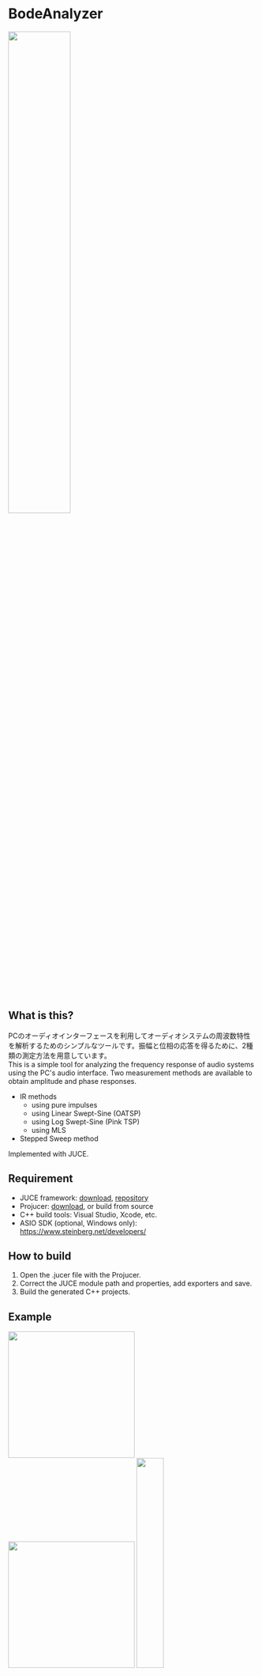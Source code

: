 # BodeAnalyzer
 
 <img src="media/screenshot-ir.png" width="50%">

 ## What is this?

PCのオーディオインターフェースを利用してオーディオシステムの周波数特性を解析するためのシンプルなツールです。振幅と位相の応答を得るために、2種類の測定方法を用意しています。  
 This is a simple tool for analyzing the frequency response of audio systems using the PC's audio interface. Two measurement methods are available to obtain amplitude and phase responses.  

 * IR methods
    * using pure impulses
    * using Linear Swept-Sine (OATSP)
    * using Log Swept-Sine (Pink TSP)
    * using MLS
 * Stepped Sweep method

 Implemented with JUCE.

 ## Requirement

* JUCE framework: [download](https://juce.com/get-juce/download), [repository](https://github.com/juce-framework/JUCE)
* Projucer: [download](https://juce.com/discover/projucer), or build from source
* C++ build tools: Visual Studio, Xcode, etc.
* ASIO SDK (optional, Windows only): https://www.steinberg.net/developers/

 ## How to build

1. Open the .jucer file with the Projucer.
2. Correct the JUCE module path and properties, add exporters and save.
3. Build the generated C++ projects.

## Example

<img src="media/example schematic.svg" width="256">
<img src="media/example hardware.jpg" width="256">
<img src="media/example measurement.png" width="33%">

## Written by

[yu2924](https://twitter.com/yu2924)

## License

CC0 1.0 Universal

---

## Appendix

### The Latency Probe

この機能では、探査信号と応答信号の相互相関関数を求めることによってターゲットシステムを経由した往復レイテンシを特定します。探査信号として非周期的な乱数列を使用します。  
This function identifies the round-trip latency through the target system by determining the cross-correlation function between the probe signal and the response signal. An acyclic random number sequence is used as the probe signal.  

<img src="media/diagram-latency_probe.svg">  

fig. Latency Probe processing flow diagram

<img src="media/corr-stimulus.png" width="25%">fig. random number sequence as plobe signal (a)

<img src="media/corr-response.png" width="25%">fig. delayed and deformed response signal (b)

<img src="media/corr-result.png" width="25%">fig. obtained correlation function (c)

### The Swept-Sine method

この手法では、Swept-Sineと呼ばれる刺激信号を使用してターゲットシステムのインパルス応答を求め、それを変換することで周波数応答を得ます。Swept-SineはTSP (time stretched pulse)としても知られています。  
The method uses a stimulus signal called the Swept-Sine to obtain the impulse response of the target system, and then transforms it to obtain the frequency response. Swept-Sine is also known as TSP (time stretched pulse).  

<img src="media/diagram-swept_sine.svg">  

fig. Swept-Sine Method processing flow diagram

definitions:

$$N: \text{length of the entire stimulus signal}$$

$$m: \text{the pulse width constant,}\ \lt N/2$$

$$H'(n): \text{conjugate of}\ H(n)$$

$$j: \text{imaginary unit,}\ \sqrt{-1}$$

Linear Swept-Sine (OATSP):

$$
H(n)=
\begin{cases}
exp(\frac{-j 4 m \pi n^2}{N^2}), & \quad 0 \leq n \leq N/2\\
H'(N - n), & \quad N/2 < n < N, \text{conjugate symmetric}\\
\end{cases}
$$

Log Swept-Sine (Pink TSP):

$$
H(n)=
\begin{cases}
1, & \quad n = 0\\
\frac{exp(j \alpha n log(n))}{\sqrt{n}}, & \quad 0 < n \leq N/2\\
H'(N - n), & \quad N/2 < n < N, \text{conjugate symmetric}\\
\end{cases}
$$

where

$$
\alpha = \frac{2 m \pi}{((N / 2) log(N / 2))}
$$

Inverse Function:

$$
H^{-1}(n) = 1 / H(n)
$$

<img src="media/tsp-prerotation.png" width="25%">fig. linear tsp signal generated according to the formula

<img src="media/tsp-postrotation.png" width="25%">fig. linear tsp signal with rotation applied

<img src="media/ir-prerotation.png" width="25%">fig. obtained impulse response

<img src="media/ir-postrotation.png" width="25%">fig. impulse response with rotation applied

### The MLS Method

この手法では、MLS (maximum length sequence, M系列)を刺激信号に使用してターゲットシステムのインパルス応答を求め、それを変換することで周波数応答を得ます。  
The method uses the MLS (maximum length sequence, m-sequence) as the stimulus signal to obtain the impulse response of the target system, and then transforms it to obtain the frequency response.

<img src="media/diagram-mls.svg">  

fig. MLS Method processing flow diagram

### The Stepped Sweep Method

この手法では、一ステップごとに刺激信号の周波数を変化させ、対応する振幅と位相の応答を逐次測定します。古典的な周波数応答の測定方法です。  
In this method, the frequency of the stimulus signal is varied at each step and the corresponding amplitude and phase responses are measured successively. It is a classical frequency response measurement method.  

<img src="media/diagram-stepped_sweep.svg">  

fig. Stepped Sweep Method processing flow diagram
